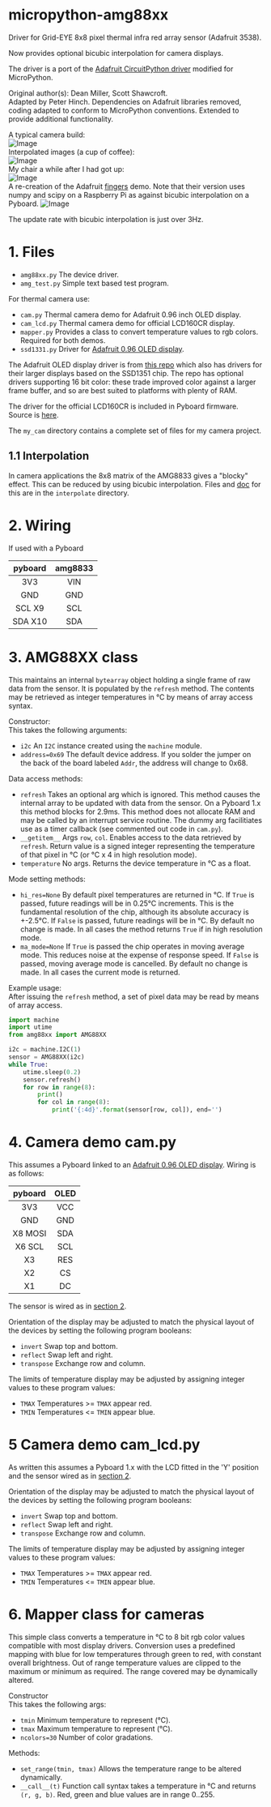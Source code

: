 # micropython-amg88xx
Driver for Grid-EYE 8x8 pixel thermal infra red array sensor (Adafruit 3538).

Now provides optional bicubic interpolation for camera displays.

The driver is a port of the
[Adafruit CircuitPython driver](https://github.com/adafruit/Adafruit_CircuitPython_AMG88xx)
modified for MicroPython.

Original author(s): Dean Miller, Scott Shawcroft.  
Adapted by Peter Hinch. Dependencies on Adafruit libraries removed, coding
adapted to conform to MicroPython conventions. Extended to provide additional
functionality.

A typical camera build:  
![Image](images/build.jpg)  
Interpolated images (a cup of coffee):  
![Image](images/coffee.jpg)  
My chair a while after I had got up:  
![Image](images/chair.jpg)  
A re-creation of the Adafruit [fingers](https://www.adafruit.com/product/3538)
demo. Note that their version uses numpy and scipy on a Raspberry Pi as against
bicubic interpolation on a Pyboard.
![Image](images/fingers.jpg)

The update rate with bicubic interpolation is just over 3Hz.

# 1. Files

 * `amg88xx.py` The device driver.
 * `amg_test.py` Simple text based test program.

For thermal camera use:
 * `cam.py` Thermal camera demo for Adafruit 0.96 inch OLED display.
 * `cam_lcd.py` Thermal camera demo for official LCD160CR display.
 * `mapper.py` Provides a class to convert temperature values to rgb colors.
 Required for both demos.
 * `ssd1331.py` Driver for
 [Adafruit 0.96 OLED display](https://www.adafruit.com/product/684).

The Adafruit OLED display driver is from
[this repo](https://github.com/peterhinch/micropython-nano-gui.git)
which also has drivers for their larger displays based on the SSD1351 chip.
The repo has optional drivers supporting 16 bit color: these trade improved
color against a larger frame buffer, and so are best suited to platforms
with plenty of RAM.

The driver for the official LCD160CR is included in Pyboard firmware. Source is
[here](https://github.com/micropython/micropython/blob/master/drivers/display/lcd160cr.py).

The `my_cam` directory contains a complete set of files for my camera project.

## 1.1 Interpolation

In camera applications the 8x8 matrix of the AMG8833 gives a "blocky" effect.
This can be reduced by using bicubic interpolation. Files and
[doc](./interpolate/README.md) for this are in the `interpolate` directory.

# 2. Wiring

If used with a Pyboard

| pyboard | amg8833 |
|:-------:|:-------:|
| 3V3     | VIN     |
| GND     | GND     |
| SCL X9  | SCL     |
| SDA X10 | SDA     |

# 3. AMG88XX class

This maintains an internal `bytearray` object holding a single frame of raw
data from the sensor. It is populated by the `refresh` method. The contents may
be retrieved as integer temperatures in °C by means of array access syntax.

Constructor:  
This takes the following arguments:
 * `i2c` An `I2C` instance created using the `machine` module.
 * `address=0x69` The default device address. If you solder the jumper on the
 back of the board labeled `Addr`, the address will change to 0x68.

Data access methods:
 * `refresh` Takes an optional arg which is ignored. This method causes the
 internal array to be updated with data from the sensor. On a Pyboard 1.x this
 method blocks for 2.9ms. This method does not allocate RAM and may be called
 by an interrupt service routine. The dummy arg facilitiates use as a timer
 callback (see commented out code in `cam.py`).
 * `__getitem__` Args `row`, `col`. Enables access to the data retrieved by
 `refresh`. Return value is a signed integer representing the temperature of
 that pixel in °C (or °C x 4 in high resolution mode).
 * `temperature` No args. Returns the device temperature in °C as a float.

Mode setting methods:
 * `hi_res=None` By default pixel temperatures are returned in °C. If `True` is
 passed, future readings will be in 0.25°C increments. This is the fundamental
 resolution of the chip, although its absolute accuracy is +-2.5°C. If `False`
 is passed, future readings will be in °C. By default no change is made. In all
 cases the method returns `True` if in high resolution mode.
 * `ma_mode=None` If `True` is passed the chip operates in moving average mode.
 This reduces noise at the expense of response speed. If `False` is passed,
 moving average mode is cancelled. By default no change is made. In all cases
 the current mode is returned.

Example usage:  
After issuing the `refresh` method, a set of pixel data may be read by means of
array access.

```python
import machine
import utime
from amg88xx import AMG88XX

i2c = machine.I2C(1)
sensor = AMG88XX(i2c)
while True:
    utime.sleep(0.2)
    sensor.refresh()
    for row in range(8):
        print()
        for col in range(8):
            print('{:4d}'.format(sensor[row, col]), end='')
```

# 4. Camera demo cam.py

This assumes a Pyboard linked to an
[Adafruit 0.96 OLED display](https://www.adafruit.com/product/684). Wiring is
as follows:

| pyboard | OLED |
|:-------:|:----:|
| 3V3     | VCC  |
| GND     | GND  |
| X8 MOSI | SDA  |
| X6 SCL  | SCL  |
| X3      | RES  |
| X2      | CS   |
| X1      | DC   |

The sensor is wired as in [section 2](./README.md#2-wiring).

Orientation of the display may be adjusted to match the physical layout of the
devices by setting the following program booleans:
 * `invert` Swap top and bottom.
 * `reflect` Swap left and right.
 * `transpose` Exchange row and column.

The limits of temperature display may be adjusted by assigning integer values
to these program values:
 * `TMAX` Temperatures >= `TMAX` appear red.
 * `TMIN` Temperatures <= `TMIN` appear blue.

# 5 Camera demo cam_lcd.py

As written this assumes a Pyboard 1.x with the LCD fitted in the 'Y' position
and the sensor wired as in [section 2](./README.md#2-wiring).

Orientation of the display may be adjusted to match the physical layout of the
devices by setting the following program booleans:
 * `invert` Swap top and bottom.
 * `reflect` Swap left and right.
 * `transpose` Exchange row and column.

The limits of temperature display may be adjusted by assigning integer values
to these program values:
 * `TMAX` Temperatures >= `TMAX` appear red.
 * `TMIN` Temperatures <= `TMIN` appear blue.

# 6. Mapper class for cameras

This simple class converts a temperature in °C to 8 bit rgb color values
compatible with most display drivers. Conversion uses a predefined mapping with
blue for low temperatures through green to red, with constant overall
brightness. Out of range temperature values are clipped to the maximum or
minimum as required. The range covered may be dynamically altered.

Constructor  
This takes the following args:
 * `tmin` Minimum temperature to represent (°C).
 * `tmax` Maximum temperature to represent (°C).
 * `ncolors=30` Number of color gradations.

Methods:
 * `set_range(tmin, tmax)` Allows the temperature range to be altered
 dynamically.
 * `__call__(t)` Function call syntax takes a temperature in °C and returns
 `(r, g, b)`. Red, green and blue values are in range 0..255.
